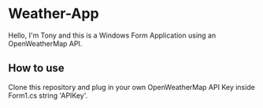 # Weather-App
Hello, I'm Tony and this is a Windows Form Application using an OpenWeatherMap API. 
## How to use
Clone this repository and plug in your own OpenWeatherMap API Key inside Form1.cs string 'APIKey'. 
